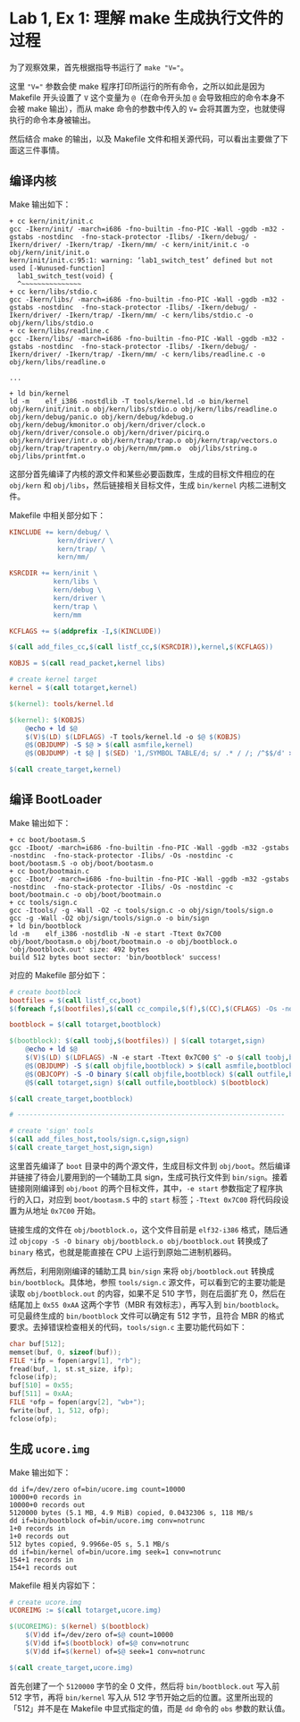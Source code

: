 # Lab 1, Ex 1: 理解 make 生成执行文件的过程

为了观察效果，首先根据指导书运行了 `make "V="`。

这里 `"V="` 参数会使 make 程序打印所运行的所有命令，之所以如此是因为 Makefile 开头设置了 `V` 这个变量为 `@`（在命令开头加 `@` 会导致相应的命令本身不会被 make 输出），而从 make 命令的参数中传入的 `V=` 会将其置为空，也就使得执行的命令本身被输出。

然后结合 make 的输出，以及 Makefile 文件和相关源代码，可以看出主要做了下面这三件事情。

## 编译内核

Make 输出如下：

```
+ cc kern/init/init.c
gcc -Ikern/init/ -march=i686 -fno-builtin -fno-PIC -Wall -ggdb -m32 -gstabs -nostdinc  -fno-stack-protector -Ilibs/ -Ikern/debug/ -Ikern/driver/ -Ikern/trap/ -Ikern/mm/ -c kern/init/init.c -o obj/kern/init/init.o
kern/init/init.c:95:1: warning: ‘lab1_switch_test’ defined but not used [-Wunused-function]
  lab1_switch_test(void) {
  ^~~~~~~~~~~~~~~~
+ cc kern/libs/stdio.c
gcc -Ikern/libs/ -march=i686 -fno-builtin -fno-PIC -Wall -ggdb -m32 -gstabs -nostdinc  -fno-stack-protector -Ilibs/ -Ikern/debug/ -Ikern/driver/ -Ikern/trap/ -Ikern/mm/ -c kern/libs/stdio.c -o obj/kern/libs/stdio.o
+ cc kern/libs/readline.c
gcc -Ikern/libs/ -march=i686 -fno-builtin -fno-PIC -Wall -ggdb -m32 -gstabs -nostdinc  -fno-stack-protector -Ilibs/ -Ikern/debug/ -Ikern/driver/ -Ikern/trap/ -Ikern/mm/ -c kern/libs/readline.c -o obj/kern/libs/readline.o

...

+ ld bin/kernel
ld -m    elf_i386 -nostdlib -T tools/kernel.ld -o bin/kernel  obj/kern/init/init.o obj/kern/libs/stdio.o obj/kern/libs/readline.o obj/kern/debug/panic.o obj/kern/debug/kdebug.o obj/kern/debug/kmonitor.o obj/kern/driver/clock.o obj/kern/driver/console.o obj/kern/driver/picirq.o obj/kern/driver/intr.o obj/kern/trap/trap.o obj/kern/trap/vectors.o obj/kern/trap/trapentry.o obj/kern/mm/pmm.o  obj/libs/string.o obj/libs/printfmt.o
```

这部分首先编译了内核的源文件和某些必要函数库，生成的目标文件相应的在 `obj/kern` 和 `obj/libs`，然后链接相关目标文件，生成 `bin/kernel` 内核二进制文件。

Makefile 中相关部分如下：

```makefile
KINCLUDE += kern/debug/ \
            kern/driver/ \
            kern/trap/ \
            kern/mm/

KSRCDIR += kern/init \
           kern/libs \
           kern/debug \
           kern/driver \
           kern/trap \
           kern/mm

KCFLAGS += $(addprefix -I,$(KINCLUDE))

$(call add_files_cc,$(call listf_cc,$(KSRCDIR)),kernel,$(KCFLAGS))

KOBJS = $(call read_packet,kernel libs)

# create kernel target
kernel = $(call totarget,kernel)

$(kernel): tools/kernel.ld

$(kernel): $(KOBJS)
	@echo + ld $@
	$(V)$(LD) $(LDFLAGS) -T tools/kernel.ld -o $@ $(KOBJS)
	@$(OBJDUMP) -S $@ > $(call asmfile,kernel)
	@$(OBJDUMP) -t $@ | $(SED) '1,/SYMBOL TABLE/d; s/ .* / /; /^$$/d' > $(call symfile,kernel)

$(call create_target,kernel)
```

## 编译 BootLoader

Make 输出如下：

```
+ cc boot/bootasm.S
gcc -Iboot/ -march=i686 -fno-builtin -fno-PIC -Wall -ggdb -m32 -gstabs -nostdinc  -fno-stack-protector -Ilibs/ -Os -nostdinc -c boot/bootasm.S -o obj/boot/bootasm.o
+ cc boot/bootmain.c
gcc -Iboot/ -march=i686 -fno-builtin -fno-PIC -Wall -ggdb -m32 -gstabs -nostdinc  -fno-stack-protector -Ilibs/ -Os -nostdinc -c boot/bootmain.c -o obj/boot/bootmain.o
+ cc tools/sign.c
gcc -Itools/ -g -Wall -O2 -c tools/sign.c -o obj/sign/tools/sign.o
gcc -g -Wall -O2 obj/sign/tools/sign.o -o bin/sign
+ ld bin/bootblock
ld -m    elf_i386 -nostdlib -N -e start -Ttext 0x7C00 obj/boot/bootasm.o obj/boot/bootmain.o -o obj/bootblock.o
'obj/bootblock.out' size: 492 bytes
build 512 bytes boot sector: 'bin/bootblock' success!
```

对应的 Makefile 部分如下：

```makefile
# create bootblock
bootfiles = $(call listf_cc,boot)
$(foreach f,$(bootfiles),$(call cc_compile,$(f),$(CC),$(CFLAGS) -Os -nostdinc))

bootblock = $(call totarget,bootblock)

$(bootblock): $(call toobj,$(bootfiles)) | $(call totarget,sign)
	@echo + ld $@
	$(V)$(LD) $(LDFLAGS) -N -e start -Ttext 0x7C00 $^ -o $(call toobj,bootblock)
	@$(OBJDUMP) -S $(call objfile,bootblock) > $(call asmfile,bootblock)
	@$(OBJCOPY) -S -O binary $(call objfile,bootblock) $(call outfile,bootblock)
	@$(call totarget,sign) $(call outfile,bootblock) $(bootblock)

$(call create_target,bootblock)

# -------------------------------------------------------------------

# create 'sign' tools
$(call add_files_host,tools/sign.c,sign,sign)
$(call create_target_host,sign,sign)
```

这里首先编译了 `boot` 目录中的两个源文件，生成目标文件到 `obj/boot`。然后编译并链接了待会儿要用到的一个辅助工具 sign，生成可执行文件到 `bin/sign`。接着链接刚刚编译到 `obj/boot` 的两个目标文件，其中，`-e start` 参数指定了程序执行的入口，对应到 `boot/bootasm.S` 中的 `start` 标签；`-Ttext 0x7C00` 将代码段设置为从地址 `0x7C00` 开始。

链接生成的文件在 `obj/bootblock.o`，这个文件目前是 `elf32-i386` 格式，随后通过 `objcopy -S -O binary obj/bootblock.o obj/bootblock.out` 转换成了 `binary` 格式，也就是能直接在 CPU 上运行到原始二进制机器码。

再然后，利用刚刚编译的辅助工具 `bin/sign` 来将 `obj/bootblock.out` 转换成 `bin/bootblock`。具体地，参照 `tools/sign.c` 源文件，可以看到它的主要功能是读取 `obj/bootblock.out` 的内容，如果不足 510 字节，则在后面扩充 0，然后在结尾加上 `0x55 0xAA` 这两个字节（MBR 有效标志），再写入到 `bin/bootblock`。可见最终生成的 `bin/bootblock` 文件可以确定有 512 字节，且符合 MBR 的格式要求。去掉错误检查相关的代码，`tools/sign.c` 主要功能代码如下：

```c
char buf[512];
memset(buf, 0, sizeof(buf));
FILE *ifp = fopen(argv[1], "rb");
fread(buf, 1, st.st_size, ifp);
fclose(ifp);
buf[510] = 0x55;
buf[511] = 0xAA;
FILE *ofp = fopen(argv[2], "wb+");
fwrite(buf, 1, 512, ofp);
fclose(ofp);
```

## 生成 `ucore.img`

Make 输出如下：

```
dd if=/dev/zero of=bin/ucore.img count=10000
10000+0 records in
10000+0 records out
5120000 bytes (5.1 MB, 4.9 MiB) copied, 0.0432306 s, 118 MB/s
dd if=bin/bootblock of=bin/ucore.img conv=notrunc
1+0 records in
1+0 records out
512 bytes copied, 9.9966e-05 s, 5.1 MB/s
dd if=bin/kernel of=bin/ucore.img seek=1 conv=notrunc
154+1 records in
154+1 records out
```

Makefile 相关内容如下：

```makefile
# create ucore.img
UCOREIMG := $(call totarget,ucore.img)

$(UCOREIMG): $(kernel) $(bootblock)
	$(V)dd if=/dev/zero of=$@ count=10000
	$(V)dd if=$(bootblock) of=$@ conv=notrunc
	$(V)dd if=$(kernel) of=$@ seek=1 conv=notrunc

$(call create_target,ucore.img)
```

首先创建了一个 `5120000` 字节的全 0 文件，然后将 `bin/bootblock.out` 写入前 512 字节，再将 `bin/kernel` 写入从 512 字节开始之后的位置。这里所出现的「512」并不是在 Makefile 中显式指定的值，而是 `dd` 命令的 `obs` 参数的默认值。
